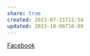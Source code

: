 ```yaml
---
share: true
created: 2023-07-21T11:54
updated: 2023-10-06T16:09
---
```

[Facebook](https://www.facebook.com/stillthinkingspace)
